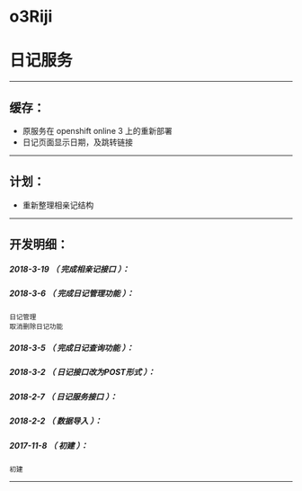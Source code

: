 # o3Riji
日记服务
=======

*******************************************************************

缓存：
-------------------------------------------------------------------

- 原服务在 openshift online 3 上的重新部署
- 日记页面显示日期，及跳转链接

*******************************************************************

计划：
-------------------------------------------------------------------

- 重新整理相亲记结构

*******************************************************************





开发明细：
-------------------------------------------------------------------

##### 2018-3-19 （ 完成相亲记接口 ）：

##### 2018-3-6 （ 完成日记管理功能 ）：
	日记管理
	取消删除日记功能

##### 2018-3-5 （ 完成日记查询功能 ）：

##### 2018-3-2 （ 日记接口改为POST形式 ）：

##### 2018-2-7 （ 日记服务接口 ）：

##### 2018-2-2 （ 数据导入 ）：

##### 2017-11-8 （ 初建 ）：
	初建

*******************************************************************

